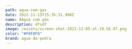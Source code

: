 ```yaml
---
path: agua-com-gas
date: 2022-11-13T15:35:31.998Z
name: AAgua com gás
description: dfsdf
image: /assets/screen-shot-2022-11-05-at-19.56.07.png
color: "#F0F0F0"
brand: agua-da-pedra
---
```

